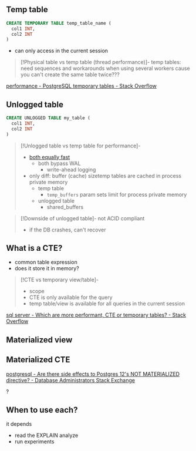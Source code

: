

## Temp table
```sql
CREATE TEMPORARY TABLE temp_table_name (
  col1 INT,
  col2 INT
)
```

- can only access in the current session

>[!Physical table vs temp table (thread performance)]-
>temp tables: need sequences and workarounds when using several workers
>cause you can't create the same table twice???


[performance - PostgreSQL temporary tables - Stack Overflow](https://stackoverflow.com/a/555655/8479344)

## Unlogged table

```sql
CREATE UNLOGGED TABLE my_table (
  col1 INT,
  col2 INT
)
```



>[!Unlogged table vs temp table for performance]-
>- [both equally fast](https://stackoverflow.com/a/64696612/8479344)
>	- both bypass WAL
>		- write-ahead logging
>- only diff: buffer (cache) sizetemp tables are cached in process private memory
>	- temp table
>		- `temp_buffers` param sets limit for process private memory
>	- unlogged table
>		- shared_buffers


>[!Downside of unlogged table]-
>not ACID compliant
>- if the DB crashes, can't recover


## What is a CTE?
- common table expression
- does it store it in memory?

>[!CTE vs temporary view/table]-
>- scope
>- CTE is only available for the query
>- temp table/view is available for all queries in the current session

[sql server - Which are more performant, CTE or temporary tables? - Stack Overflow](https://stackoverflow.com/questions/690465/which-are-more-performant-cte-or-temporary-tables)

## Materialized view

## Materialized CTE

[postgresql - Are there side effects to Postgres 12's NOT MATERIALIZED directive? - Database Administrators Stack Exchange](https://dba.stackexchange.com/questions/257014/are-there-side-effects-to-postgres-12s-not-materialized-directive)

?


## When to use each?

it depends 

- read the EXPLAIN analyze
- run experiments
